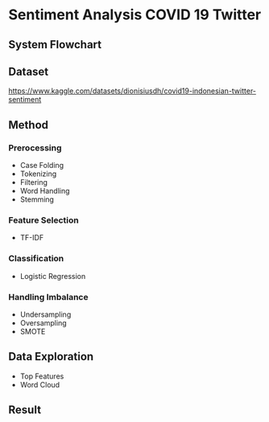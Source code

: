 # Sentiment Analysis COVID 19 Twitter

## System Flowchart

## Dataset

https://www.kaggle.com/datasets/dionisiusdh/covid19-indonesian-twitter-sentiment

## Method

### Prerocessing

- Case Folding
- Tokenizing
- Filtering
- Word Handling
- Stemming

### Feature Selection

- TF-IDF

### Classification

- Logistic Regression

### Handling Imbalance

- Undersampling
- Oversampling
- SMOTE

## Data Exploration

- Top Features
- Word Cloud

## Result
